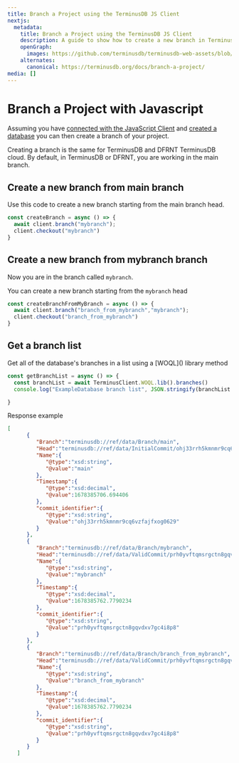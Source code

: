 ```yaml
---
title: Branch a Project using the TerminusDB JS Client
nextjs:
  metadata:
    title: Branch a Project using the TerminusDB JS Client
    description: A guide to show how to create a new branch in TerminusDB using the JavaScript Client.
    openGraph:
      images: https://github.com/terminusdb/terminusdb-web-assets/blob/master/docs/JS-client-collaboration-branch.png?raw=true
    alternates:
      canonical: https://terminusdb.org/docs/branch-a-project/
media: []
---
```


# Branch a Project with Javascript

Assuming you have [connected with the JavaScript Client](/docs/connect-with-the-javascript-client/) and [created a database](/docs/create-a-database/) you can then create a branch of your project.

Creating a branch is the same for TerminusDB and DFRNT TerminusDB cloud. By default, in TerminusDB or DFRNT, you are working in the main branch.

## Create a new branch from main branch

Use this code to create a new branch starting from the main branch head.

```javascript
const createBranch = async () => {
  await client.branch("mybranch");
  client.checkout("mybranch")
}   
```

## Create a new branch from mybranch branch

Now you are in the branch called `mybranch`.

You can create a new branch starting from the `mybranch` head

```javascript
const createBranchFromMyBranch = async () => {
  await client.branch("branch_from_mybranch","mybranch");
  client.checkout("branch_from_mybranch")
}   
```

## Get a branch list

Get all of the database's branches in a list using a \[WOQL\]() library method

```javascript
const getBranchList = async () => {
  const branchList = await TerminusClient.WOQL.lib().branches()
  console.log("ExampleDatabase branch list", JSON.stringify(branchList.bindings,null,4))

}   
```

Response example

```json
[
      {
         "Branch":"terminusdb://ref/data/Branch/main",
         "Head":"terminusdb://ref/data/InitialCommit/ohj33rrh5kmnmr9cq6vzfajfxog0629",
         "Name":{
            "@type":"xsd:string",
            "@value":"main"
         },
         "Timestamp":{
            "@type":"xsd:decimal",
            "@value":1678385706.694406
         },
         "commit_identifier":{
            "@type":"xsd:string",
            "@value":"ohj33rrh5kmnmr9cq6vzfajfxog0629"
         }
      },
      {
         "Branch":"terminusdb://ref/data/Branch/mybranch",
         "Head":"terminusdb://ref/data/ValidCommit/prh0yvftqmsrgctn8gqvdxv7gc4i8p8",
         "Name":{
            "@type":"xsd:string",
            "@value":"mybranch"
         },
         "Timestamp":{
            "@type":"xsd:decimal",
            "@value":1678385762.7790234
         },
         "commit_identifier":{
            "@type":"xsd:string",
            "@value":"prh0yvftqmsrgctn8gqvdxv7gc4i8p8"
         }
      },
      {
         "Branch":"terminusdb://ref/data/Branch/branch_from_mybranch",
         "Head":"terminusdb://ref/data/ValidCommit/prh0yvftqmsrgctn8gqvdxv7gc4i8p8",
         "Name":{
            "@type":"xsd:string",
            "@value":"branch_from_mybranch"
         },
         "Timestamp":{
            "@type":"xsd:decimal",
            "@value":1678385762.7790234
         },
         "commit_identifier":{
            "@type":"xsd:string",
            "@value":"prh0yvftqmsrgctn8gqvdxv7gc4i8p8"
         }
      }
   ]
```
